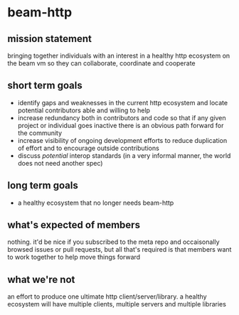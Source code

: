 # beam-http

## mission statement

bringing together individuals with an interest in a healthy http ecosystem
on the beam vm so they can collaborate, coordinate and cooperate

## short term goals

* identify gaps and weaknesses in the current http ecosystem and locate
  potential contributors able and willing to help
* increase redundancy both in contributors and code so that if any given
  project or individual goes inactive there is an obvious path forward for the
  community
* increase visibility of ongoing development efforts to reduce duplication of
  effort and to encourage outside contributions
* discuss *potential* interop standards (in a very informal manner, the world
  does not need another spec)

## long term goals

* a healthy ecosystem that no longer needs beam-http

## what's expected of members

nothing. it'd be nice if you subscribed to the meta repo and occaisonally
browsed issues or pull requests, but all that's required is that members want
to work together to help move things forward

## what we're not

an effort to produce one ultimate http client/server/library. a healthy
ecosystem will have multiple clients, multiple servers and multiple libraries
